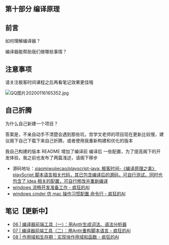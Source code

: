 ## 第十部分  编译原理

## 前言

如何理解编译器？

编译器能帮助我们做哪些事情？


## 注意事项

请关注极客时间课程之后再看笔记效果更佳哦

![QQ图片20200116165352.jpg](https://static.nodejs7.com/2020/01/614379244.jpg!750_375)

## 自己折腾

为什么自己新建一个项目？

答案是，不亲自动手不清楚会遇到那些坑，宫学文老师的项目现在更新比较慢，建议阁下自己下载下来自己折腾，或者使用我重新构建和优化的版本

我自己构建的版本 README 增加了编译前 编译后 一些配置，为了提高阁下的开发体验，我之前也发布了两篇浅述，请阁下移步

- 源码地址：[xiaomiwujiecao/playscript-java: 极客时间-《编译原理之美》playScript 脚本语言相关代码，其已包含编译后的源码，可自行测试，同时也包含了 Idea 相关的配置，可自行修改并重新编译](https://github.com/xiaomiwujiecao/playscript-java)
- [windows 流畅开发准备工作 - 疯狂的AI](https://ai.nodejs7.com/2020/01/14/118.html)
- [windows cmder 仿 mac 操作习惯配置 命令行 - 疯狂的AI](https://ai.nodejs7.com/2020/01/16/121.html)


## 笔记【更新中】

- [06 | 编译器前端工具（一）：用Antlr生成词法、语法分析器 ](https://ai.nodejs7.com/2020/01/02/70.html)
- [07 | 编译器前端工具（二）：用Antlr重构脚本语言 - 疯狂的AI](https://ai.nodejs7.com/2020/01/03/72.html)
- [08 | 作用域和生存期：实现块作用域和函数 - 疯狂的AI](https://ai.nodejs7.com/2020/01/03/75.html)